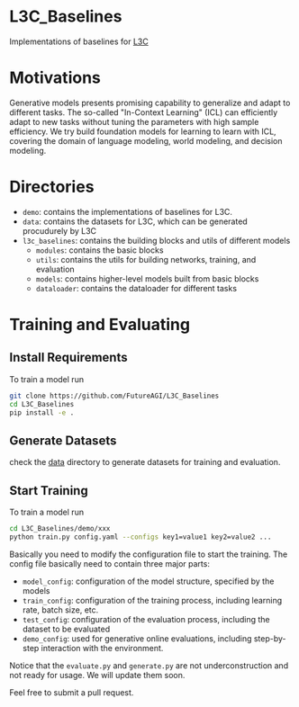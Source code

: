 # L3C_Baselines
Implementations of baselines for [L3C](https://github.com/FutureAGI/L3C)

# Motivations
Generative models presents promising capability to generalize and adapt to different tasks. The so-called "In-Context Learning" (ICL) can efficiently adapt to new tasks without tuning the parameters with high sample efficiency. We try build foundation models for learning to learn with ICL, covering the domain of language modeling, world modeling, and decision modeling.

# Directories
- `demo`: contains the implementations of baselines for L3C.
- `data`: contains the datasets for L3C, which can be generated procudurely by L3C
- `l3c_baselines`: contains the building blocks and utils of different models
    - `modules`: contains the basic blocks
    - `utils`: contains the utils for building networks, training, and evaluation
    - `models`: contains higher-level models built from basic blocks
    - `dataloader`: contains the dataloader for different tasks


# Training and Evaluating

## Install Requirements
To train a model run
```bash
git clone https://github.com/FutureAGI/L3C_Baselines
cd L3C_Baselines
pip install -e .
```

## Generate Datasets

check the [data](L3C_Baselines/data) directory to generate datasets for training and evaluation.

## Start Training

To train a model run
```bash
cd L3C_Baselines/demo/xxx
python train.py config.yaml --configs key1=value1 key2=value2 ...
```

Basically you need to modify the configuration file to start the training. The config file basically need to contain three major parts:
- `model_config`: configuration of the model structure, specified by the models
- `train_config`: configuration of the training process, including learning rate, batch size, etc.
- `test_config`: configuration of the evaluation process, including the dataset to be evaluated
- `demo_config`: used for generative online evaluations, including step-by-step interaction with the environment.

Notice that the `evaluate.py` and `generate.py` are not underconstruction and not ready for usage. We will update them soon.

Feel free to submit a pull request.